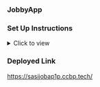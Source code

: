 ### JobbyApp

### Set Up Instructions

<details>
<summary>Click to view</summary>

- Download dependencies by running `npm install`
- Start up the app using `npm start`
</details>

### Deployed Link
https://sasijobap1p.ccbp.tech/


